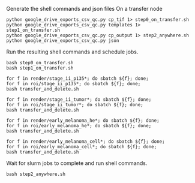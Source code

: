 Generate the shell commands and json files
On a transfer node

```
python google_drive_exports_csv_qc.py cp_tif 1> step0_on_transfer.sh
python google_drive_exports_csv_qc.py templates 1> step1_on_transfer.sh
python google_drive_exports_csv_qc.py cp_output 1> step2_anywhere.sh
python google_drive_exports_csv_qc.py json
```

Run the resulting shell commands and schedule jobs.

```
bash step0_on_transfer.sh
bash step1_on_transfer.sh
```

```
for f in render/stage_ii_p135*; do sbatch ${f}; done;
for f in roi/stage_ii_p135*; do sbatch ${f}; done;
bash transfer_and_delete.sh
```

```
for f in render/stage_ii_tumor*; do sbatch ${f}; done;
for f in roi/stage_ii_tumor*; do sbatch ${f}; done;
bash transfer_and_delete.sh
```

```
for f in render/early_melanoma_he*; do sbatch ${f}; done;
for f in roi/early_melanoma_he*; do sbatch ${f}; done;
bash transfer_and_delete.sh
```

```
for f in render/early_melanoma_cell*; do sbatch ${f}; done;
for f in roi/early_melanoma_cell*; do sbatch ${f}; done;
bash transfer_and_delete.sh
```

Wait for slurm jobs to complete and run shell commands.

```
bash step2_anywhere.sh
```
